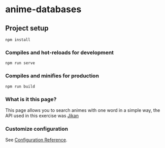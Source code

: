 # anime-databases

## Project setup
```
npm install
```

### Compiles and hot-reloads for development
```
npm run serve
```

### Compiles and minifies for production
```
npm run build
```

### What is it this page?
This page allows you to search animes with one word in a simple way, the API used in this exercise was [Jikan](https://jikan.docs.apiary.io/#)


### Customize configuration
See [Configuration Reference](https://cli.vuejs.org/config/).
